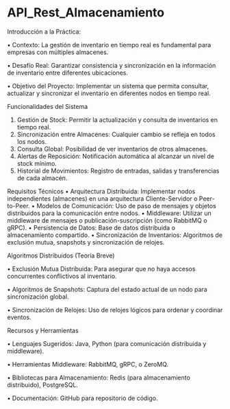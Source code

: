 # API_Rest_Almacenamiento

Introducción a la Práctica​:

• Contexto: La gestión de inventario en tiempo real es fundamental para empresas con múltiples almacenes.​

• Desafío Real: Garantizar consistencia y sincronización en la información de inventario entre diferentes ubicaciones.​

• Objetivo del Proyecto: Implementar un sistema que permita consultar, actualizar y sincronizar el inventario en diferentes nodos en tiempo real.​

Funcionalidades del Sistema

1. Gestión de Stock: Permitir la actualización y consulta de inventarios en tiempo real.​
2. Sincronización entre Almacenes: Cualquier cambio se refleja en todos los nodos.​
3. Consulta Global: Posibilidad de ver inventarios de otros almacenes.​
4. Alertas de Reposición: Notificación automática al alcanzar un nivel de stock mínimo.​
5. Historial de Movimientos: Registro de entradas, salidas y transferencias de cada almacén.​

Requisitos Técnicos​
• Arquitectura Distribuida: Implementar nodos independientes (almacenes) en una arquitectura Cliente-Servidor o Peer-to-Peer.​
• Modelos de Comunicación: Uso de paso de mensajes y objetos distribuidos para la comunicación entre nodos.​
• Middleware: Utilizar un middleware de mensajes o publicación-suscripción (como RabbitMQ o gRPC).​
• Persistencia de Datos: Base de datos distribuida o almacenamiento compartido.​
• Sincronización de Inventarios: Algoritmos de exclusión mutua, snapshots y sincronización de relojes.​


Algoritmos Distribuidos (Teoría Breve)​

• Exclusión Mutua Distribuida: Para asegurar que no haya accesos concurrentes conflictivos al inventario.​

• Algoritmos de Snapshots: Captura del estado actual de un nodo para sincronización global.​

• Sincronización de Relojes: Uso de relojes lógicos para ordenar y coordinar eventos.​


Recursos y Herramientas​

• Lenguajes Sugeridos: Java, Python (para comunicación distribuida y middleware).​

• Herramientas Middleware: RabbitMQ, gRPC, o ZeroMQ.​

• Bibliotecas para Almacenamiento: Redis (para almacenamiento distribuido), PostgreSQL.​

• Documentación: GitHub para repositorio de código.​

